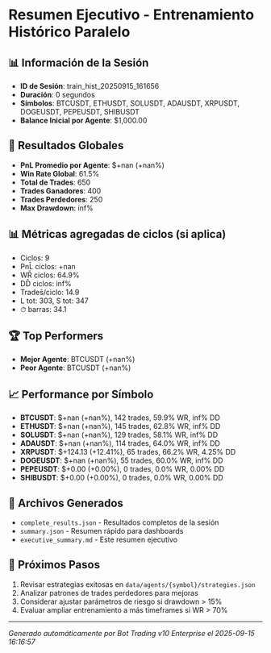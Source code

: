 # Resumen Ejecutivo - Entrenamiento Histórico Paralelo

## 📊 Información de la Sesión
- **ID de Sesión**: train_hist_20250915_161656
- **Duración**: 0 segundos
- **Símbolos**: BTCUSDT, ETHUSDT, SOLUSDT, ADAUSDT, XRPUSDT, DOGEUSDT, PEPEUSDT, SHIBUSDT
- **Balance Inicial por Agente**: $1,000.00

## 🎯 Resultados Globales
- **PnL Promedio por Agente**: $+nan (+nan%)
- **Win Rate Global**: 61.5%
- **Total de Trades**: 650
- **Trades Ganadores**: 400
- **Trades Perdedores**: 250
- **Max Drawdown**: inf%

## 📊 Métricas agregadas de ciclos (si aplica)
- Ciclos: 9
- PnL̄ ciclos: +nan
- WR̄ ciclos: 64.9%
- DD̄ ciclos: inf%
- Trades̄/ciclo: 14.9
- L tot: 303, S tot: 347
- ⏱̄ barras: 34.1


## 🏆 Top Performers
- **Mejor Agente**: BTCUSDT (+nan%)
- **Peor Agente**: BTCUSDT (+nan%)

## 📈 Performance por Símbolo
- **BTCUSDT**: $+nan (+nan%), 142 trades, 59.9% WR, inf% DD
- **ETHUSDT**: $+nan (+nan%), 145 trades, 62.8% WR, inf% DD
- **SOLUSDT**: $+nan (+nan%), 129 trades, 58.1% WR, inf% DD
- **ADAUSDT**: $+nan (+nan%), 114 trades, 64.0% WR, inf% DD
- **XRPUSDT**: $+124.13 (+12.41%), 65 trades, 66.2% WR, 4.25% DD
- **DOGEUSDT**: $+nan (+nan%), 55 trades, 60.0% WR, inf% DD
- **PEPEUSDT**: $+0.00 (+0.00%), 0 trades, 0.0% WR, 0.00% DD
- **SHIBUSDT**: $+0.00 (+0.00%), 0 trades, 0.0% WR, 0.00% DD

## 📁 Archivos Generados
- `complete_results.json` - Resultados completos de la sesión
- `summary.json` - Resumen rápido para dashboards
- `executive_summary.md` - Este resumen ejecutivo

## 🎯 Próximos Pasos
1. Revisar estrategias exitosas en `data/agents/{symbol}/strategies.json`
2. Analizar patrones de trades perdedores para mejoras
3. Considerar ajustar parámetros de riesgo si drawdown > 15%
4. Evaluar ampliar entrenamiento a más timeframes si WR > 70%

---
*Generado automáticamente por Bot Trading v10 Enterprise el 2025-09-15 16:16:57*
